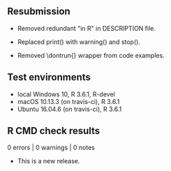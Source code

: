 
## Resubmission

* Removed redundant "in R" in DESCRIPTION file.

* Replaced print() with warning() and stop().

* Removed \dontrun{} wrapper from code examples.

## Test environments
* local Windows 10, R 3.6.1, R-devel
* macOS 10.13.3 (on travis-ci), R 3.6.1
* Ubuntu 16.04.6 (on travis-ci), R 3.6.1

## R CMD check results

0 errors | 0 warnings | 0 notes

* This is a new release.
